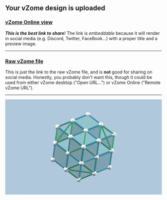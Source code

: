 ## Your vZome design is uploaded

### [vZome Online view][embed]

***This is the best link to share***!  The link is *embeddable* because it will render in social media (e.g. Discord, Twitter, FaceBook...) with a proper title and a preview image.

---

### [Raw vZome file][raw]

This is just the link to the raw vZome file, and is **not** good for
sharing on social media.
Honestly, you probably don't want this, though it could be used from either
vZome desktop ("Open URL...") or vZome Online ("Remote vZome URL").

---

![Image](<Cube stack clipped.png>)


[embed]: <https://vzome.com/app/embed.py?url=https://raw.githubusercontent.com/John-Kostick/vzome-sharing/main/2021/09/10/12-02-41-Cube%2Bstack%2Bclipped/Cube+stack+clipped.vZome>
[raw]: <https://raw.githubusercontent.com/John-Kostick/vzome-sharing/main/2021/09/10/12-02-41-Cube+stack+clipped/Cube stack clipped.vZome>
